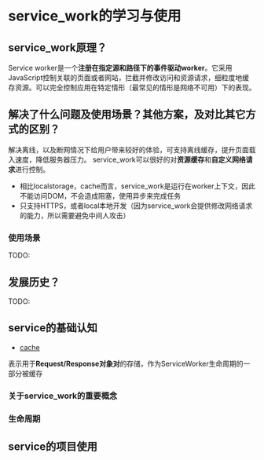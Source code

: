 # service_work的学习与使用

## service_work原理？

Service worker是一个**注册在指定源和路径下的事件驱动worker**。它采用JavaScript控制关联的页面或者网站，拦截并修改访问和资源请求，细粒度地缓存资源。可以完全控制应用在特定情形（最常见的情形是网络不可用）下的表现。

## 解决了什么问题及使用场景？其他方案，及对比其它方式的区别？

解决离线，以及断网情况下给用户带来较好的体验，可支持离线缓存，提升页面载入速度，降低服务器压力。
service_work可以很好的对**资源缓存**和**自定义网络请求**进行控制。

- 相比localstorage，cache而言，service_work是运行在worker上下文，因此不能访问DOM，不会造成阻塞，使用异步来完成任务
- 只支持HTTPS，或者local本地开发（因为service_work会提供修改网络请求的能力，所以需要避免中间人攻击）

### 使用场景
TODO:

## 发展历史？
TODO:

## service的基础认知

- [cache](https://developer.mozilla.org/zh-CN/docs/Web/API/Cache)

表示用于**Request/Response对象对**的存储，作为ServiceWorker生命周期的一部分被缓存


### 关于service_work的重要概念

### 生命周期


## service的项目使用


